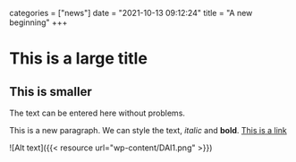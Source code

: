 categories = ["news"]
date = "2021-10-13 09:12:24"
title = "A new beginning"
+++

# This is a large title
## This is smaller

The text can be entered here without problems.

This is a new paragraph. We can style the text, _italic_ and **bold**. [This is a link](https://unibo.it)

![Alt text]({{< resource url="wp-content/DAI1.png" >}})
